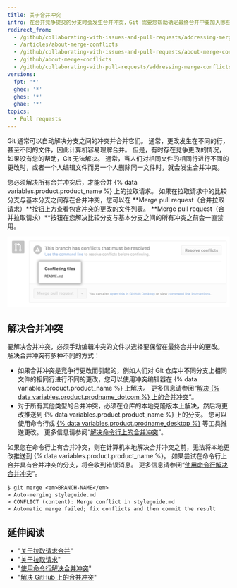 ```yaml
---
title: 关于合并冲突
intro: 在合并竞争提交的分支时会发生合并冲突，Git 需要您帮助确定最终合并中要加入哪些更改。
redirect_from:
  - /github/collaborating-with-issues-and-pull-requests/addressing-merge-conflicts/about-merge-conflicts
  - /articles/about-merge-conflicts
  - /github/collaborating-with-issues-and-pull-requests/about-merge-conflicts
  - /github/about-merge-conflicts
  - /github/collaborating-with-pull-requests/addressing-merge-conflicts/about-merge-conflicts
versions:
  fpt: '*'
  ghec: '*'
  ghes: '*'
  ghae: '*'
topics:
  - Pull requests
---
```


Git 通常可以自动解决分支之间的冲突并合并它们。 通常，更改发生在不同的行，甚至不同的文件，因此计算机容易理解合并。 但是，有时存在竞争更改的情况，如果没有您的帮助，Git 无法解决。 通常，当人们对相同文件的相同行进行不同的更改时，或者一个人编辑文件而另一个人删除同一文件时，就会发生合并冲突。

您必须解决所有合并冲突后，才能合并 {% data variables.product.product_name %} 上的拉取请求。 如果在拉取请求中的比较分支与基本分支之间存在合并冲突，您可以在 **Merge pull request（合并拉取请求）**按钮上方查看包含冲突的更改的文件列表。 **Merge pull request（合并拉取请求）**按钮在您解决比较分支与基本分支之间的所有冲突之前会一直禁用。

![合并冲突错误消息](/assets/images/help/pull_requests/merge_conflict_error_on_github.png)

## 解决合并冲突

要解决合并冲突，必须手动编辑冲突的文件以选择要保留在最终合并中的更改。 解决合并冲突有多种不同的方式：

- 如果合并冲突是竞争行更改而引起的，例如人们对 Git 仓库中不同分支上相同文件的相同行进行不同的更改，您可以使用冲突编辑器在 {% data variables.product.product_name %} 上解决。 更多信息请参阅“[解决 {% data variables.product.prodname_dotcom %} 上的合并冲突](/pull-requests/collaborating-with-pull-requests/addressing-merge-conflicts/resolving-a-merge-conflict-on-github)”。
- 对于所有其他类型的合并冲突，必须在仓库的本地克隆版本上解决，然后将更改推送到 {% data variables.product.product_name %} 上的分支。 您可以使用命令行或 [{% data variables.product.prodname_desktop %}](https://desktop.github.com/) 等工具推送更改。 更多信息请参阅“[解决命令行上的合并冲突](/github/collaborating-with-pull-requests/addressing-merge-conflicts/resolving-a-merge-conflict-using-the-command-line)”。

如果您在命令行上有合并冲突，则在计算机本地解决合并冲突之前，无法将本地更改推送到 {% data variables.product.product_name %}。 如果尝试在命令行上合并具有合并冲突的分支，将会收到错误消息。 更多信息请参阅“[使用命令行解决合并冲突](/articles/resolving-a-merge-conflict-using-the-command-line/)”。
```shell
$ git merge <em>BRANCH-NAME</em>
> Auto-merging styleguide.md
> CONFLICT (content): Merge conflict in styleguide.md
> Automatic merge failed; fix conflicts and then commit the result
```

## 延伸阅读

- "[关于拉取请求合并](/articles/about-pull-request-merges/)"
- "[关于拉取请求](/articles/about-pull-requests/)"
- "[使用命令行解决合并冲突](/github/collaborating-with-pull-requests/addressing-merge-conflicts/resolving-a-merge-conflict-using-the-command-line)"
- "[解决 GitHub 上的合并冲突](/pull-requests/collaborating-with-pull-requests/addressing-merge-conflicts/resolving-a-merge-conflict-on-github)"
